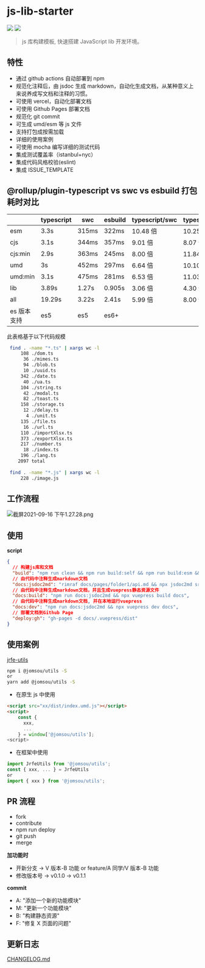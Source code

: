 # js-lib-starter

![](https://img.shields.io/badge/version-0.1.0-orange) ![](https://img.shields.io/github/license/Zenquan/js-lib-starter)

> js 库构建模板, 快速搭建 JavaScript lib 开发环境。

## 特性

- 通过 github actions 自动部署到 npm
- 规范化注释后，由 jsdoc 生成 markdown，自动化生成文档，从某种意义上来说养成写文档和注释的习惯。
- 可使用 vercel，自动化部署文档
- 可使用 Github Pages 部署文档
- 规范化 git commit
- 可生成 umd/esm 等 js 文件
- 支持打包成按需加载
- 详细的使用案例
- 可使用 mocha 编写详细的测试代码
- 集成测试覆盖率（istanbul+nyc）
- 集成代码风格校验(eslint)
- 集成 ISSUE_TEMPLATE

## @rollup/plugin-typescript vs swc vs esbuild 打包耗时对比

|             | typescript | swc   | esbuild | typescript/swc | typescript/esbuild |
| ----------- | ---------- | ----- | ------- | -------------- | ------------------ |
| esm         | 3.3s       | 315ms | 322ms   | 10.48 倍       | 10.25 倍           |
| cjs         | 3.1s       | 344ms | 357ms   | 9.01 倍        | 8.07 倍            |
| cjs:min     | 2.9s       | 363ms | 245ms   | 8.00 倍        | 11.84 倍           |
| umd         | 3s         | 452ms | 297ms   | 6.64 倍        | 10.10 倍           |
| umd:min     | 3.1s       | 475ms | 281ms   | 6.53 倍        | 11.03 倍           |
| lib         | 3.89s      | 1.27s | 0.905s  | 3.06 倍        | 4.30 倍            |
| all         | 19.29s     | 3.22s | 2.41s   | 5.99 倍        | 8.00 倍            |
| es 版本支持 | es5        | es5   | es6+    |                |                    |

此表格基于以下代码规模
```bash
 find . -name "*.ts" | xargs wc -l                                   
     108 ./dom.ts
      36 ./mimes.ts
      94 ./blob.ts
      10 ./uuid.ts
     342 ./date.ts
      40 ./ua.ts
     104 ./string.ts
      42 ./modal.ts
      82 ./toast.ts
     158 ./storage.ts
      12 ./delay.ts
       4 ./unit.ts
     135 ./file.ts
      16 ./url.ts
     110 ./importXlsx.ts
     373 ./exportXlsx.ts
     217 ./number.ts
      18 ./index.ts
     196 ./lang.ts
    2097 total
 
 find . -name "*.js" | xargs wc -l                                    
     228 ./image.js
```

## 工作流程

![截屏2021-09-16 下午1.27.28.png](https://i.loli.net/2021/09/16/lPBFa4pIDyitCAN.png)

## 使用

**script**

```json
{
  // 构建js库和文档
  "build": "npm run clean && npm run build:self && npm run build:esm && npm run build:aio && npm run build:umd.min && npm run docs:build",
  // 由代码中注释生成markdown文档
  "docs:jsdoc2md": "rimraf docs/pages/folder1/api.md && npx jsdoc2md src/* >> docs/pages/folder1/api.md",
  // 由代码中注释生成markdown文档，并且生成vuepress静态资源文件
  "docs:build": "npm run docs:jsdoc2md && npx vuepress build docs",
  // 由代码中注释生成markdown文档, 并在本地运行vuepress
  "docs:dev": "npm run docs:jsdoc2md && npx vuepress dev docs",
  // 部署文档到Github Page
  "deploy:gh": "gh-pages -d docs/.vuepress/dist"
}
```

## 使用案例

[jrfe-utils](https://github.com/Zenquan/jrfe-utils)

```bash
npm i @jomsou/utils -S
or
yarn add @jomsou/utils -S
```

- 在原生 js 中使用

```html
<script src="xx/dist/index.umd.js"></script>
<script>
    const {
      xxx,
      ...
    } = window['@jomsou/utils'];
<script>
```

- 在框架中使用

```js
import JrfeUtils from '@jomsou/utils';
const { xxx, ... } = JrfeUtils
or
import { xxx } from '@jomsou/utils';
```

## PR 流程

- fork
- contribute
- npm run deploy
- git push
- merge

**加功能时**

- 开新分支 -> V 版本-B 功能 or feature/A 同学/V 版本-B 功能
- 修改版本号 -> v0.1.0 -> v0.1.1

**commit**

- A: "添加一个新的功能模块"
- M: "更新一个功能模块"
- B: "构建静态资源"
- F: "修复 X 页面的问题"

## 更新日志

[CHANGELOG.md](./docs/pages/folder1/CHANGELOG.md)
